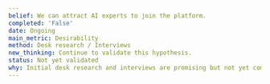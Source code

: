 ```yaml
---
belief: We can attract AI experts to join the platform.
completed: 'False'
date: Ongoing
main_metric: Desirability
method: Desk research / Interviews
new_thinking: Continue to validate this hypothesis.
status: Not yet validated
why: Initial desk research and interviews are promising but not yet completed.
---
```

